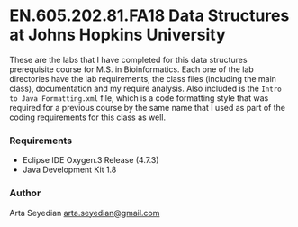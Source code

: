 # EN.605.202.81.FA18 Data Structures at Johns Hopkins University

  These are the labs that I have completed for this data structures prerequisite course for M.S. in Bioinformatics. Each one of the lab directories have the lab requirements, the class files (including the main class), documentation and my require analysis. Also included is the `Intro to Java Formatting.xml` file, which is a code formatting style that was required for a previous course by the same name that I used as part of the coding requirements for this class as well.
    
### Requirements
* Eclipse IDE Oxygen.3 Release (4.7.3)
* Java Development Kit 1.8

### Author
Arta Seyedian
arta.seyedian@gmail.com
